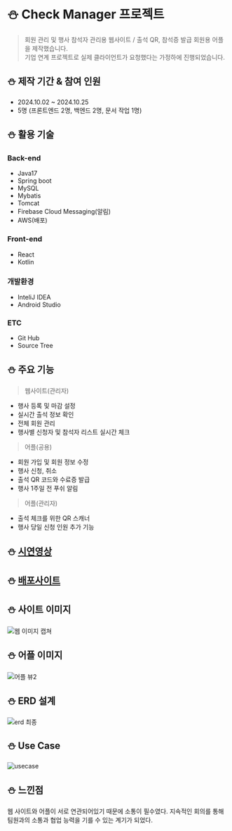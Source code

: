 # :snowman: Check Manager 프로젝트
> 회원 관리 및 행사 참석자 관리용 웹사이트 / 
> 출석 QR, 참석증 발급 회원용 어플을 제작했습니다.<br>
> 기업 연계 프로젝트로 실제 클라이언트가 요청했다는 가정하에 진행되었습니다.<br>

## :snowman: 제작 기간 & 참여 인원
* 2024.10.02 ~ 2024.10.25
* 5명 (프론트엔드 2명, 백엔드 2명, 문서 작업 1명)


## :snowman: 활용 기술
### Back-end
* Java17
* Spring boot
* MySQL
* Mybatis
* Tomcat
* Firebase Cloud Messaging(알림)
* AWS(배포)
### Front-end
* React
* Kotlin
### 개발환경
* InteliJ IDEA
* Android Studio
### ETC
* Git Hub
* Source Tree

## :snowman: 주요 기능
>웹사이트(관리자)
* 행사 등록 및 마감 설정
* 실시간 출석 정보 확인
* 전체 회원 관리
* 행사별 신청자 및 참석자 리스트 실시간 체크
> 어플(공용)
* 회원 가입 및 회원 정보 수정
* 행사 신청, 취소
* 출석 QR 코드와 수료증 발급
* 행사 1주일 전 푸쉬 알림
> 어플(관리자)
* 출석 체크를 위한 QR 스캐너
* 행사 당일 신청 인원 추가 기능
  


## :snowman: [시연영상](https://youtu.be/lJK2MwSwdt0)
## :snowman: [배포사이트](http://13.209.112.29:8080)
## :snowman: 사이트 이미지
![웹 이미지 캡쳐](https://github.com/user-attachments/assets/dcec9bee-dee2-4c05-993a-9fd50d5cb10d)


## :snowman: 어플 이미지
![어플 뷰2](https://github.com/user-attachments/assets/6012482f-b78c-41e0-a7e9-bcdf4bbb469b)


## :snowman: ERD 설계
![erd 최종](https://github.com/user-attachments/assets/4a32f4f1-af45-43b5-94ac-3bbfa426cba6)


## :snowman: Use Case
![usecase](https://github.com/user-attachments/assets/aaed2287-cd2a-4561-88fe-a26c9c3b1a57)


## :snowman: 느낀점
웹 사이트와 어플이 서로 연관되어있기 때문에 소통이 필수였다. 지속적인 회의를 통해 팀원과의 소통과 협업 능력을 기를 수 있는 계기가 되었다.
